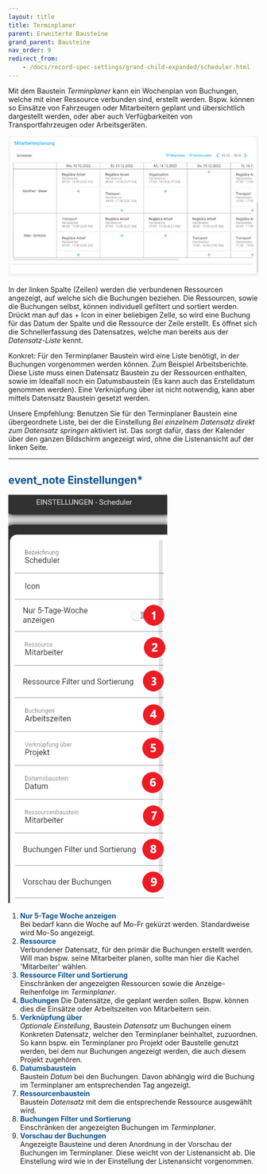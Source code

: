 ```yaml
---
layout: title
title: Terminplaner
parent: Erweiterte Bausteine
grand_parent: Bausteine
nav_order: 9
redirect_from:
    - /docs/record-spec-settings/grand-child-expanded/scheduler.html
---
```


Mit dem Baustein _Terminplaner_ kann ein Wochenplan von Buchungen, welche mit einer Ressource verbunden sind, erstellt werden.
Bspw. können so Einsätze von Fahrzeugen oder Mitarbeitern geplant und übersichtlich dargestellt werden, oder aber auch Verfügbarkeiten
von Transportfahrzeugen oder Arbeitsgeräten.

![1scheduler](\assets\record-spec-settings\1scheduler.png '1scheduler')

In der linken Spalte (Zeilen) werden die verbundenen Ressourcen angezeigt, auf welche sich die Buchungen beziehen.
Die Ressourcen, sowie die Buchungen selbst, können individuell gefiltert und sortiert werden.
Drückt man auf das + Icon in einer beliebigen Zelle, so wird eine Buchung für das Datum der Spalte und die Ressource der Zeile erstellt.
Es öffnet sich die Schnellerfassung des Datensatzes, welche man bereits aus der _Datensatz-Liste_ kennt.

Konkret:
Für den Terminplaner Baustein wird eine Liste benötigt, in der Buchungen vorgenommen werden können. Zum Beispiel Arbeitsberichte.
Diese Liste muss einen Datensatz Baustein zu der Ressourcen enthalten, sowie im Idealfall noch ein Datumsbaustein (Es kann auch das Erstelldatum genommen werden).
Eine Verknüpfung über ist nicht notwendig, kann aber mittels Datensatz Baustein gesetzt werden.

Unsere Empfehlung:
Benutzen Sie für den Terminplaner Baustein eine übergeordnete Liste, bei der die Einstellung _Bei einzelnem Datensatz direkt zum Datensatz springen_ aktiviert ist.
Das sorgt dafür, dass der Kalender über den ganzen Bildschirm angezeigt wird, ohne die Listenansicht auf der linken Seite.

---

## <span style="color:#0b5394"><span class="material-icons">event_note</span> **Einstellungen\***</span>

![2scheduler](\assets\record-spec-settings\2scheduler.png '2scheduler')

1. <span style="color:#0b5394">**Nur 5-Tage Woche anzeigen**</span>  
   Bei bedarf kann die Woche auf Mo-Fr gekürzt werden. Standardweise wird Mo-So angezeigt.
2. <span style="color:#0b5394">**Ressource**</span>  
   Verbundener Datensatz, für den primär die Buchungen erstellt werden. Will man bspw. seine Mitarbeiter planen, sollte man hier die Kachel 'Mitarbeiter' wählen.
3. <span style="color:#0b5394">**Ressource Filter und Sortierung**</span>  
   Einschränken der angezeigten Ressourcen sowie die Anzeige-Reihenfolge im _Terminplaner_.
4. <span style="color:#0b5394">**Buchungen**</span>
   Die Datensätze, die geplant werden sollen. Bspw. können dies die Einsätze oder Arbeitszeiten von Mitarbeitern sein.
5. <span style="color:#0b5394">**Verknüpfung über**</span>  
   _Optionale Einstellung_, Baustein _Datensatz_ um Buchungen einem Konkreten Datensatz, welcher den Terminplaner beinhaltet, zuzuordnen. So kann bspw. ein Terminplaner pro Projekt oder Baustelle genutzt werden, bei dem nur Buchungen angezeigt werden, die auch diesem Projekt zugehören.
6. <span style="color:#0b5394">**Datumsbaustein**</span>  
   Baustein _Datum_ bei den Buchungen. Davon abhängig wird die Buchung im Terminplaner am entsprechenden Tag angezeigt.
7. <span style="color:#0b5394">**Ressourcenbaustein**</span>  
   Baustein _Datensatz_ mit dem die entsprechende Ressource ausgewählt wird.
8. <span style="color:#0b5394">**Buchungen Filter und Sortierung**</span>  
   Einschränken der angezeigten Buchungen im _Terminplaner_.
9. <span style="color:#0b5394">**Vorschau der Buchungen**</span>  
   Angezeigte Bausteine und deren Anordnung in der Vorschau der Buchungen im Terminplaner. Diese weicht von der Listenansicht ab.
   Die Einstellung wird wie in der Einstellung der Listenansicht vorgenommen.
